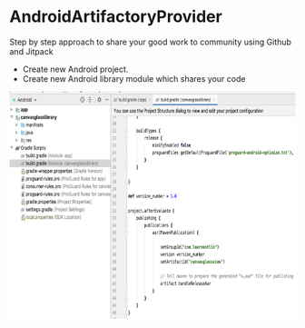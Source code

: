 # AndroidArtifactoryProvider

Step by step approach to share your good work to community using Github and Jitpack

- Create new Android project.
- Create new Android library module which shares your code
<img src="publish_config.png" width="750" height="400">

